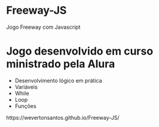 # Freeway-JS
Jogo Freeway com Javascript

<h1> Jogo desenvolvido em curso ministrado pela Alura </h1>
<ul>
<li>Desenvolvimento lógico em prática</li>
<li> Variáveis </li>
<li> While </li>
<li> Loop </li>
<li> Funções </li>
</ul>
https://wevertonsantos.github.io/Freeway-JS/
